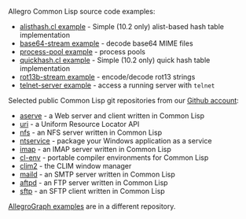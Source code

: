 Allegro Common Lisp source code examples:

* [alisthash.cl example](hashing/README.md) - Simple (10.2 only) alist-based hash table implementation
* [base64-stream example](streams/base64/README.md) - decode base64 MIME files
* [process-pool example](process-pool/README.md) - process pools
* [quickhash.cl example](hashing/README.md) - Simple (10.2 only) quick hash table implementation
* [rot13b-stream example](streams/rot13b/README.md) - encode/decode rot13 strings
* [telnet-server example](telnet-server/README.md) - access a running
   server with `telnet`

Selected public Common Lisp git repositories from our [Github account](https://github.com/franzinc):

* [aserve](https://github.com/franzinc/aserve) - a Web server and
   client written in Common Lisp
* [uri](https://github.com/franzinc/uri) - a Uniform Resource Locator API
* [nfs](https://github.com/franzinc/nfs) - an NFS server written in
   Common Lisp
* [ntservice](https://github.com/franzinc/ntservice) - package your
   Windows application as a service
* [imap](https://github.com/franzinc/imap) - an IMAP server written in
   Common Lisp
* [cl-env](https://github.com/franzinc/cl-env) - portable compiler
   environments for Common Lisp
* [clim2](https://github.com/franzinc/clim2) - the CLIM window manager
* [maild](https://github.com/franzinc/maild) - an SMTP server written
   in Common Lisp
* [aftpd](https://github.com/franzinc/aftpd) - an FTP server written
   in Common Lisp
* [sftp](https://github.com/franzinc/sftp) - an SFTP client written in
   Common Lisp

[AllegroGraph examples](https://github.com/franzinc/agraph-examples)
are in a different repository.
